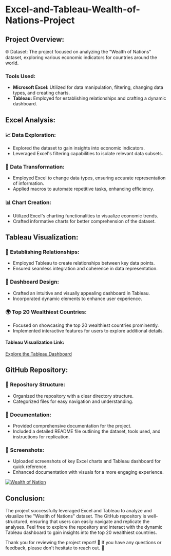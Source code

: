 # Excel-and-Tableau-Wealth-of-Nations-Project

## Project Overview:
🌐 Dataset:
The project focused on analyzing the "Wealth of Nations" dataset, exploring various economic indicators for countries around the world.

### Tools Used:
- **Microsoft Excel:** Utilized for data manipulation, filtering, changing data types, and creating charts.
- **Tableau:** Employed for establishing relationships and crafting a dynamic dashboard.

## Excel Analysis:
### 📈 Data Exploration:
- Explored the dataset to gain insights into economic indicators.
- Leveraged Excel's filtering capabilities to isolate relevant data subsets.

### 🔄 Data Transformation:
- Employed Excel to change data types, ensuring accurate representation of information.
- Applied macros to automate repetitive tasks, enhancing efficiency.

### 📊 Chart Creation:
- Utilized Excel's charting functionalities to visualize economic trends.
- Crafted informative charts for better comprehension of the dataset.

## Tableau Visualization:
### 🔗 Establishing Relationships:
- Employed Tableau to create relationships between key data points.
- Ensured seamless integration and coherence in data representation.

### 🎨 Dashboard Design:
- Crafted an intuitive and visually appealing dashboard in Tableau.
- Incorporated dynamic elements to enhance user experience.

### 🌍 Top 20 Wealthiest Countries:
- Focused on showcasing the top 20 wealthiest countries prominently.
- Implemented interactive features for users to explore additional details.

#### Tableau Visualization Link:
[Explore the Tableau Dashboard](https://public.tableau.com/views/WealthofNation-1/WealthofNation)

## GitHub Repository:
### 📂 Repository Structure:
- Organized the repository with a clear directory structure.
- Categorized files for easy navigation and understanding.

### 📝 Documentation:
- Provided comprehensive documentation for the project.
- Included a detailed README file outlining the dataset, tools used, and instructions for replication.

### 📸 Screenshots:
- Uploaded screenshots of key Excel charts and Tableau dashboard for quick reference.
- Enhanced documentation with visuals for a more engaging experience.
<div class='tableauPlaceholder' id='viz1701960317130' style='position: relative'><noscript><a href='#'><img alt='Wealth of Nation ' src='https:&#47;&#47;public.tableau.com&#47;static&#47;images&#47;We&#47;WealthofNation-1&#47;WealthofNation&#47;1_rss.png' style='border: none' /></a></noscript><object class='tableauViz'  style='display:none;'><param name='host_url' value='https%3A%2F%2Fpublic.tableau.com%2F' /> <param name='embed_code_version' value='3' /> <param name='site_root' value='' /><param name='name' value='WealthofNation-1&#47;WealthofNation' /><param name='tabs' value='no' /><param name='toolbar' value='yes' /><param name='static_image' value='https:&#47;&#47;public.tableau.com&#47;static&#47;images&#47;We&#47;WealthofNation-1&#47;WealthofNation&#47;1.png' /> <param name='animate_transition' value='yes' /><param name='display_static_image' value='yes' /><param name='display_spinner' value='yes' /><param name='display_overlay' value='yes' /><param name='display_count' value='yes' /><param name='language' value='en-US' /></object></div>               

## Conclusion:
The project successfully leveraged Excel and Tableau to analyze and visualize the "Wealth of Nations" dataset. The GitHub repository is well-structured, ensuring that users can easily navigate and replicate the analyses. Feel free to explore the repository and interact with the dynamic Tableau dashboard to gain insights into the top 20 wealthiest countries.

Thank you for reviewing the project report! 🚀 If you have any questions or feedback, please don't hesitate to reach out. 📧
